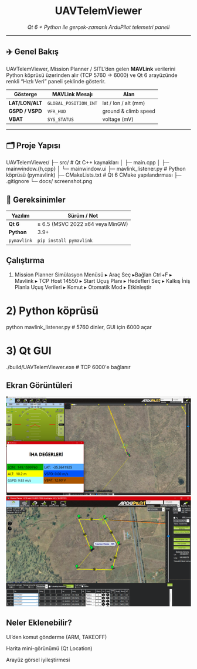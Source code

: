 <h1 align="center">UAVTelemViewer</h1>
<p align="center">
  <em>Qt 6 + Python ile gerçek-zamanlı ArduPilot telemetri paneli</em>
</p>

---

## ✈️ Genel Bakış
UAVTelemViewer, Mission Planner / SITL’den gelen **MAVLink** verilerini
Python köprüsü üzerinden alır (TCP 5760 → 6000) ve Qt 6 arayüzünde
renkli “Hızlı Veri” paneli şeklinde gösterir.


| Gösterge | MAVLink Mesajı | Alan            |
|----------|----------------|-----------------|
| **LAT/LON/ALT** | `GLOBAL_POSITION_INT` | lat / lon / alt (mm) |
| **GSPD / VSPD** | `VFR_HUD`             | ground & climb speed |
| **VBAT**        | `SYS_STATUS`          | voltage (mV)         |

---

## 🗂️ Proje Yapısı

UAVTelemViewer/
├─ src/ # Qt C++ kaynakları
│ ├─ main.cpp
│ ├─ mainwindow.{h,cpp}
│ └─ mainwindow.ui
├─ mavlink_listener.py # Python köprüsü (pymavlink)
├─ CMakeLists.txt # Qt 6 CMake yapılandırması
├─ .gitignore
└─ docs/ screenshot.png

## 🧰 Gereksinimler

| Yazılım | Sürüm / Not |
|---------|-------------|
| **Qt 6** | ≥ 6.5 (MSVC 2022 x64 veya MinGW) |
| **Python** | 3.9+ |
| `pymavlink` | `pip install pymavlink` |

## Çalıştırma

 1) Mission Planner
Simülasyon Menüsü ▸ Araç Seç ▸Bağlan
Ctrl+F ▸ Mavlink ▸ TCP Host 14550 ▸ Start
Uçuş Planı ▸ Hedefleri Seç ▸ Kalkış İniş Planla 
Uçuş Verileri ▸ Komut ▸ Otomatik Mod ▸ Etkinleştir

# 2) Python köprüsü
python mavlink_listener.py   # 5760 dinler, GUI için 6000 açar

# 3) Qt GUI
./build/UAVTelemViewer.exe   # TCP 6000'e bağlanır

## Ekran Görüntüleri

![](docs/ss1.png)
![](docs/ss2.png)

 ## Neler Eklenebilir?

 UI’den komut gönderme (ARM, TAKEOFF)

 Harita mini-görünümü (Qt Location)

 Arayüz görsel iyileştirmesi















